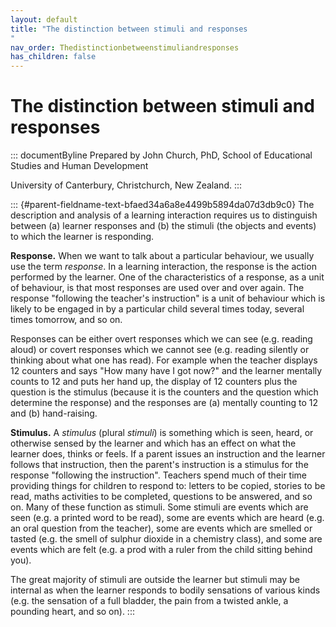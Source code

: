 ```yaml
---
layout: default
title: "The distinction between stimuli and responses 
"
nav_order: Thedistinctionbetweenstimuliandresponses
has_children: false
---
```

# The distinction between stimuli and responses 


::: documentByline
Prepared by John Church, PhD, School of Educational Studies and Human
Development

University of Canterbury, Christchurch, New Zealand.
:::

::: {#parent-fieldname-text-bfaed34a6a8e4499b5894da07d3db9c0}
The description and analysis of a learning interaction requires us to
distinguish between (a) learner responses and (b) the stimuli (the
objects and events) to which the learner is responding.

**Response.** When we want to talk about a particular behaviour, we
usually use the term *response*. In a learning interaction, the response
is the action performed by the learner. One of the characteristics of a
response, as a unit of behaviour, is that most responses are used over
and over again. The response "following the teacher's instruction" is a
unit of behaviour which is likely to be engaged in by a particular child
several times today, several times tomorrow, and so on.

Responses can be either overt responses which we can see (e.g. reading
aloud) or covert responses which we cannot see (e.g. reading silently or
thinking about what one has read). For example when the teacher displays
12 counters and says "How many have I got now?" and the learner mentally
counts to 12 and puts her hand up, the display of 12 counters plus the
question is the stimulus (because it is the counters and the question
which determine the response) and the responses are (a) mentally
counting to 12 and (b) hand-raising.

**Stimulus.** A *stimulus* (plural *stimuli*) is something which is
seen, heard, or otherwise sensed by the learner and which has an effect
on what the learner does, thinks or feels. If a parent issues an
instruction and the learner follows that instruction, then the parent's
instruction is a stimulus for the response "following the instruction".
Teachers spend much of their time providing things for children to
respond to: letters to be copied, stories to be read, maths activities
to be completed, questions to be answered, and so on. Many of these
function as stimuli. Some stimuli are events which are seen (e.g. a
printed word to be read), some are events which are heard (e.g. an oral
question from the teacher), some are events which are smelled or tasted
(e.g. the smell of sulphur dioxide in a chemistry class), and some are
events which are felt (e.g. a prod with a ruler from the child sitting
behind you).

The great majority of stimuli are outside the learner but stimuli may be
internal as when the learner responds to bodily sensations of various
kinds (e.g. the sensation of a full bladder, the pain from a twisted
ankle, a pounding heart, and so on).
:::
